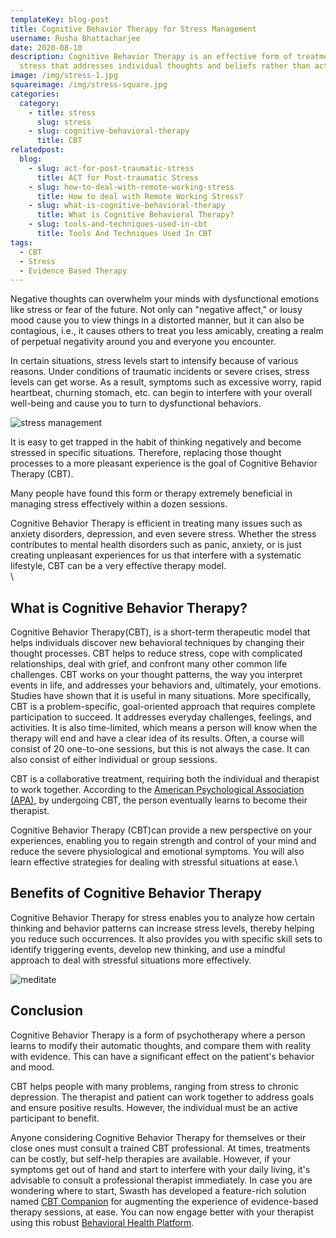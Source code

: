 ```yaml
---
templateKey: blog-post
title: Cognitive Behavior Therapy for Stress Management
username: Rusha Bhattacharjee
date: 2020-08-10
description: Cognitive Behavior Therapy is an effective form of treatment for
  stress that addresses individual thoughts and beliefs rather than actions.
image: /img/stress-1.jpg
squareimage: /img/stress-square.jpg
categories:
  category:
    - title: stress
      slug: stress
    - slug: cognitive-behavioral-therapy
      title: CBT
relatedpost:
  blog:
    - slug: act-for-post-traumatic-stress
      title: ACT for Post-traumatic Stress
    - slug: how-to-deal-with-remote-working-stress
      title: How to deal with Remote Working Stress?
    - slug: what-is-cognitive-behavioral-therapy
      title: What is Cognitive Behavioral Therapy?
    - slug: tools-and-techniques-used-in-cbt
      title: Tools And Techniques Used In CBT
tags:
  - CBT
  - Stress
  - Evidence Based Therapy
---
```

<!--StartFragment-->

Negative thoughts can overwhelm your minds with dysfunctional emotions like stress or fear of the future. Not only can "negative affect," or lousy mood cause you to view things in a distorted manner, but it can also be contagious, i.e., it causes others to treat you less amicably, creating a realm of perpetual negativity around you and everyone you encounter.

In certain situations, stress levels start to intensify because of various reasons. Under conditions of traumatic incidents or severe crises, stress levels can get worse. As a result, symptoms such as excessive worry, rapid heartbeat, churning stomach, etc. can begin to interfere with your overall well-being and cause you to turn to dysfunctional behaviors.

![stress management](/img/stress-potrait.jpg "stress management")

It is easy to get trapped in the habit of thinking negatively and become stressed in specific situations. Therefore, replacing those thought processes to a more pleasant experience is the goal of Cognitive Behavior Therapy (CBT).

Many people have found this form or therapy extremely beneficial in managing stress effectively within a dozen sessions.

Cognitive Behavior Therapy is efficient in treating many issues such as anxiety disorders, depression, and even severe stress. Whether the stress contributes to mental health disorders such as panic, anxiety, or is just creating unpleasant experiences for us that interfere with a systematic lifestyle, CBT can be a very effective therapy model.\
\
<!--StartFragment-->

## What is Cognitive Behavior Therapy?

Cognitive Behavior Therapy(CBT), is a short-term therapeutic model that helps individuals discover new behavioral techniques by changing their thought processes. CBT helps to reduce stress, cope with complicated relationships, deal with grief, and confront many other common life challenges. CBT works on your thought patterns, the way you interpret events in life, and addresses your behaviors and, ultimately, your emotions. Studies have shown that it is useful in many situations. More specifically, CBT is a problem-specific, goal-oriented approach that requires complete participation to succeed. It addresses everyday challenges, feelings, and activities. It is also time-limited, which means a person will know when the therapy will end and have a clear idea of its results. Often, a course will consist of 20 one-to-one sessions, but this is not always the case. It can also consist of either individual or group sessions.

CBT is a collaborative treatment, requiring both the individual and therapist to work together. According to the [American Psychological Association (APA),](http://www.apa.org/ptsd-guideline/patients-and-families/cognitive-behavioral.aspx) by undergoing CBT, the person eventually learns to become their therapist.

Cognitive Behavior Therapy (CBT)can provide a new perspective on your experiences, enabling you to regain strength and control of your mind and reduce the severe physiological and emotional symptoms. You will also learn effective strategies for dealing with stressful situations at ease.\
<!--StartFragment-->

## Benefits of Cognitive Behavior Therapy

Cognitive Behavior Therapy for stress enables you to analyze how certain thinking and behavior patterns can increase stress levels, thereby helping you reduce such occurrences. It also provides you with specific skill sets to identify triggering events, develop new thinking, and use a mindful approach to deal with stressful situations more effectively.

![meditate](/img/meditate-potrait.jpg "stress management")

<!--StartFragment-->

## Conclusion

Cognitive Behavior Therapy is a form of psychotherapy where a person learns to modify their automatic thoughts, and compare them with reality with evidence. This can have a significant effect on the patient's behavior and mood.

CBT helps people with many problems, ranging from stress to chronic depression. The therapist and patient can work together to address goals and ensure positive results. However, the individual must be an active participant to benefit.

Anyone considering Cognitive Behavior Therapy for themselves or their close ones must consult a trained CBT professional. At times, treatments can be costly, but self-help therapies are available. However, if your symptoms get out of hand and start to interfere with your daily living, it's advisable to consult a professional therapist immediately. In case you are wondering where to start, Swasth has developed a feature-rich solution named [CBT Companion](https://www.swasth.co/cbt-companion/) for augmenting the experience of evidence-based therapy sessions, at ease. You can now engage better with your therapist using this robust [Behavioral Health Platform](https://www.swasth.co/).



<!--EndFragment-->

<!--EndFragment-->



<!--EndFragment-->

<!--EndFragment-->